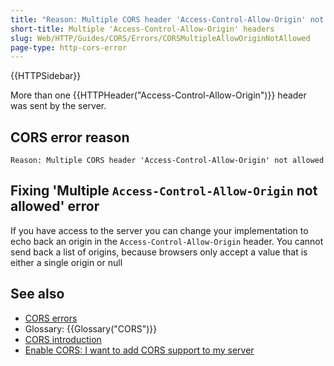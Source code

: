 ```yaml
---
title: "Reason: Multiple CORS header 'Access-Control-Allow-Origin' not allowed"
short-title: Multiple 'Access-Control-Allow-Origin' headers
slug: Web/HTTP/Guides/CORS/Errors/CORSMultipleAllowOriginNotAllowed
page-type: http-cors-error
---
```


{{HTTPSidebar}}

More than one {{HTTPHeader("Access-Control-Allow-Origin")}} header was sent by the server.

## CORS error reason

```plain
Reason: Multiple CORS header 'Access-Control-Allow-Origin' not allowed
```

## Fixing 'Multiple `Access-Control-Allow-Origin` not allowed' error

If you have access to the server you can change your implementation to echo back an
origin in the `Access-Control-Allow-Origin` header. You cannot send back a
list of origins, because browsers only accept a value that is either a single origin or
null

## See also

- [CORS errors](/en-US/docs/Web/HTTP/Guides/CORS/Errors)
- Glossary: {{Glossary("CORS")}}
- [CORS introduction](/en-US/docs/Web/HTTP/Guides/CORS)
- [Enable CORS: I want to add CORS support to my server](https://enable-cors.org/server.html)

